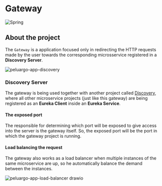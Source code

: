 # Gateway

![Spring](https://img.shields.io/badge/spring-%236DB33F.svg?style=for-the-badge&logo=spring&logoColor=white)

## About the project
The `Gateway` is a application focused only in redirecting the HTTP requests made by the user towards the corresponding microsservice registered in a **Discovery Server**.

![peluargo-app-discovery](https://github.com/user-attachments/assets/ff14b7b1-4e8e-47b6-804a-cdae42c61076)

### Discovery Server
The gateway is being used together with another project called [Discovery](https://github.com/peluargo/discovery-server), where all other microservice projects (just like this gateway) are being registered as an **Eureka Client** inside an **Eureka Service**.

#### The exposed port
The responsible for determining which port will be exposed to give access into the server is the gateway itself. So, the exposed port will be the port in which the gateway project is running.

#### Load balancing the request
The gateway also works as a load balancer when multiple instances of the same microservice are up, so he automatically balance the demand between the instances.

![peluargo-app-load-balancer drawio](https://github.com/user-attachments/assets/5db33353-61f1-4f3e-a254-ece6bf607792)
